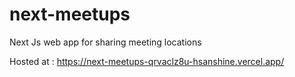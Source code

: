 # next-meetups
Next Js web app for sharing meeting locations

Hosted at : https://next-meetups-qrvaclz8u-hsanshine.vercel.app/
